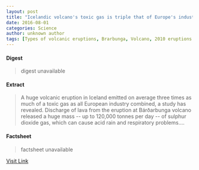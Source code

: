 ```yaml
---
layout: post
title: "Icelandic volcano's toxic gas is triple that of Europe's industry"
date: 2016-08-01
categories: Science
author: unknown author
tags: [Types of volcanic eruptions, Brarbunga, Volcano, 2010 eruptions of Eyjafjallajkull, Eruption column, Air pollution, Sulfur dioxide]
---
```



#### Digest
>digest unavailable

#### Extract
>A huge volcanic eruption in Iceland emitted on average three times as much of a toxic gas as all European industry combined, a study has revealed. Discharge of lava from the eruption at Bárðarbunga volcano released a huge mass -- up to 120,000 tonnes per day -- of sulphur dioxide gas, which can cause acid rain and respiratory problems....

#### Factsheet
>factsheet unavailable

[Visit Link](http://www.sciencedaily.com/releases/2015/09/150924104112.htm)


